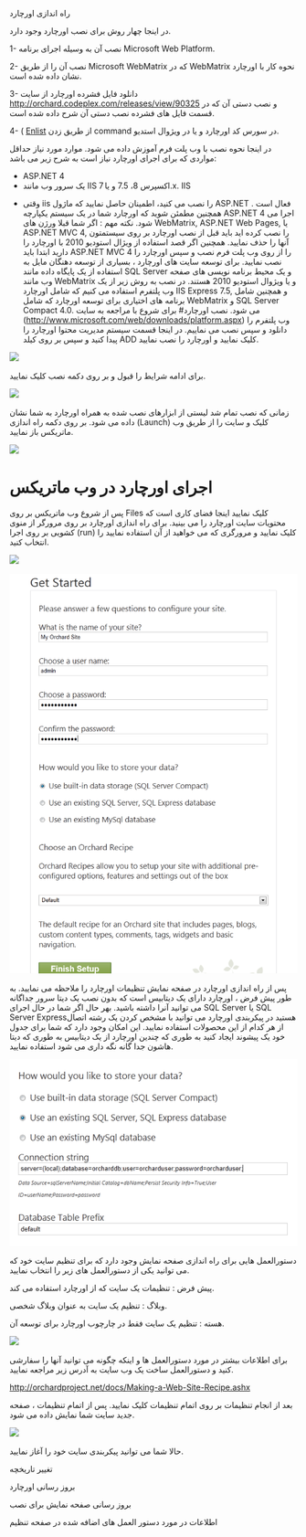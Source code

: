 راه اندازی اورچارد 

در اینجا چهار روش برای نصب اورچارد وجود دارد. 

1-	نصب آن به وسیله اجرای برنامه Microsoft Web Platform.

2-	نصب آن را از طریق Microsoft WebMatrix که در WebMatrix نحوه کار با اورچارد نشان داده شده است.

3-	دانلود فایل فشرده اورچارد از سایت http://orchard.codeplex.com/releases/view/90325 و نصب دستی آن که در قسمت فایل های فشرده نصب دستی آن شرح داده شده است.

4-	 ( [Enlist](Setting-up-a-source-enlistment) از طریق زدن command  در سورس کد اورچارد و یا در ویژوال استدیو.

در اینجا نحوه نصب با وب پلت فرم آموزش داده می شود.
موارد مورد نیاز
حداقل مواردی که برای اجرای اورچارد نیاز است به شرح زیر می باشد:
* ASP.NET 4 
* یک سرور وب مانند IIS اکسپرس 8، 7.5 و یا 7.x. IIS
-	وقتی iis  را نصب می کنید، اطمینان حاصل نمایید که ماژول ASP.NET فعال است . همچنین مطمئن شوید که اورچارد شما در یک سیستم یکپارچه ASP.NET 4 اجرا می شود.
نکته مهم : اگر شما قبلا ورژن های WebMatrix, ASP.NET Web Pages,  یا  ASP.NET MVC 4, را نصب کرده اید باید قبل از نصب اورچارد بر روی سیستمتون آنها را حذف نمایید.
همچنین اگر قصد استفاده  از ویژال استودیو 2010 با اورچارد را دارید ابتدا باید ASP.NET MVC 4 را از روی وب پلت فرم نصب و سپس اورچارد را نصب نمایید. 
برای توسعه سایت های اورچارد ، بسیاری از توسعه دهنگان مایل به استفاده از یک پایگاه داده مانند SQL Server و یک محیط برنامه نویسی های صفحه وب مانند WebMatrix  و یا ویژوال استودیو 2010 هستند.
در نصب به روش زیر از یک وب پلتفرم استفاده می کنیم که شامل اورچارد IIS Express 7.5, و همچنین شامل برنامه های اختیاری برای توسعه اورچارد که شامل  WebMatrix  و SQL Server Compact 4.0. می شود.
نصب اورچارد#
برای شروع با مراجعه به سایت (http://www.microsoft.com/web/downloads/platform.aspx) وب پلتفرم را دانلود و سپس نصب می نماییم.
در اینجا قسمت سیستم مدیریت محتوا اورچارد را پیدا کنید و سپس بر روی کیلد ADD کلیک نمایید و اورچارد را نصب نمایید.

![](../Upload/screenshots_675/webpi_install_675.png)

برای ادامه شرایط را قبول و بر روی دکمه نصب کلیک نمایید.

![](../Upload/screenshots_675/Install_acceptterms.png)

زمانی که نصب تمام شد لیستی از ابزارهای نصب شده به همراه اورچارد به شما نشان داده می شود. بر روی دکمه راه اندازی (Launch) کلیک  و سایت را از طریق وب ماتریکس باز نمایید.

![](../Upload/screenshots_675/Install_success.png)

# اجرای اورچارد در وب ماتریکس
پس از شروع وب ماتریکس بر روی Files کلیک نمایید اینجا فضای کاری است که محتویات سایت اورچارد را می بینید.
برای راه اندازی اورچارد بر روی مرورگر از منوی کشویی بر روی اجرا (run) کلیک نمایید و مرورگری که می خواهید از آن استفاده نمایید را انتخاب کنید.

![](../Upload/screenshots_675/launch_Orchard_WebMatrix_675.png)

![](../Upload/screenshots/get_started_dialog_1.png)

پس از راه اندازی اورچارد در صفحه نمایش تنظیمات اورچارد را ملاحظه می نمایید.
به طور پیش فرض ، اورچارد دارای یک دیتابیس است که بدون نصب یک دیتا سرور جداگانه می توانید آنرا داشته باشید.
بهر حال اگر شما در حال اجرای SQL Server  یا  SQL Server Expressهستید در پیکربندی اورچارد می توانید با مشخص کردن یک رشته اتصال از هر کدام از این محصولات استفاده نمایید.
این امکان وجود دارد که شما برای جدول خود یک پیشوند ایجاد کنید به طوری که چندین اورچارد از یک دیتابیس به طوری که دیتا هاشون جدا گانه نگه داری می شود استفاده نمایید.

![](../Upload/screenshots_85/setup_sqlserver.png)


دستورالعمل هایی برای راه اندازی صفحه نمایش وجود دارد که  برای تنظیم  سایت خود که می توانید یکی از دستورالعمل های زیر را انتخاب نمایید.

پیش فرض : تنظیمات یک سایت که از اورچارد استفاده می کند.

وبلاگ : تنظیم یک سایت به عنوان وبلاگ شخصی.

هسته : تنظیم یک سایت فقط در چارچوب اورچارد برای توسعه آن.

![](../Upload/screenshots/get_started_recipe.png) 

برای اطلاعات بیشتر در مورد دستورالعمل ها و اینکه چگونه می توانید آنها را سفارشی کنید و دستورالعمل ساخت یک وب سایت به آدرس زیر مراجعه نمایید.

http://orchardproject.net/docs/Making-a-Web-Site-Recipe.ashx

بعد از انجام  تنظیمات بر روی اتمام تنظیمات کلیک نمایید. پس از اتمام تنظیمات  ، صفحه جدید سایت شما نمایش داده می شود.

![](../Upload/screenshots_675/playground_new_page_675_1.png)

حالا شما می توانید پیکربندی سایت خود را آغاز نمایید.

تغییر تاریخچه

بروز رسانی اورچارد

بروز رسانی صفحه نمایش برای نصب

اطلاعات در مورد دستور العمل های اضافه شده در صفحه تنظیم 